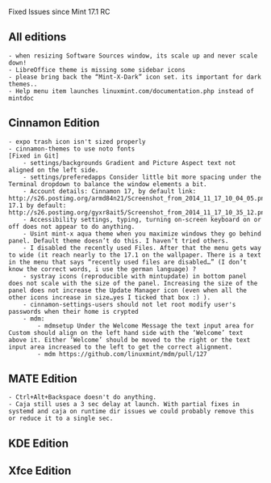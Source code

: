 Fixed Issues since Mint 17.1 RC

All editions
------------
	- when resizing Software Sources window, its scale up and never scale down!
	- LibreOffice theme is missing some sidebar icons
	- please bring back the “Mint-X-Dark” icon set. its important for dark themes..	
	- Help menu item launches linuxmint.com/documentation.php instead of mintdoc
	
Cinnamon Edition
----------------
	- expo trash icon isn't sized properly
	- cinnamon-themes to use noto fonts
	[Fixed in Git]
		- settings/backgrounds Gradient and Picture Aspect text not aligned on the left side.
		- settings/preferedapps Consider little bit more spacing under the Terminal dropdown to balance the window elements a bit.
		- Account details: Cinnamon 17, by default link: http://s26.postimg.org/armd84n21/Screenshot_from_2014_11_17_10_04_05.png, 17.1 by default: http://s26.postimg.org/gyxr8ait5/Screenshot_from_2014_11_17_10_35_12.png
		- Accessibility settings, typing, turning on-screen keyboard on or off does not appear to do anything. 
		- Usint mint-x aqua theme when you maximize windows they go behind panel. Default theme doesn’t do this. I haven’t tried others.
		- I disabled the recently used Files. After that the menu gets way to wide (it reach nearly to the 17.1 on the wallpaper. There is a text in the menu that says “recently used files are disabled…” (I don’t know the correct words, i use the german language)	?
		- systray icons (reproducible with mintupdate) in bottom panel does not scale with the size of the panel. Increasing the size of the panel does not increase the Update Manager icon (even when all the other icons increase in size…yes I ticked that box :) ).			
		- cinnamon-settings-users should not let root modify user's passwords when their home is crypted	
		- mdm:
			- mdmsetup Under the Welcome Message the text input area for Custom should align on the left hand side with the ‘Welcome’ text above it. Either ‘Welcome’ should be moved to the right or the text input area increased to the left to get the correct alignment.
			- mdm https://github.com/linuxmint/mdm/pull/127

	
MATE Edition
------------
	- Ctrl+Alt+Backspace doesn't do anything.
	- Caja still uses a 3 sec delay at launch. With partial fixes in systemd and caja on runtime dir issues we could probably remove this or reduce it to a single sec.	

KDE Edition
-----------

Xfce Edition
------------
	